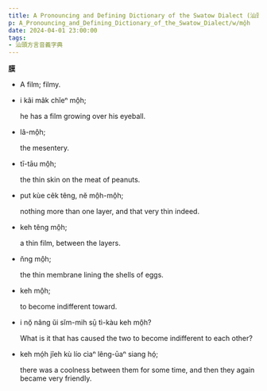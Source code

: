 ```yaml
---
title: A Pronouncing and Defining Dictionary of the Swatow Dialect (汕頭方言音義字典) / mô̤h
p: A_Pronouncing_and_Defining_Dictionary_of_the_Swatow_Dialect/w/mô̤h
date: 2024-04-01 23:00:00
tags: 
- 汕頭方言音義字典
---
```



**膜**
- A film; filmy.

- i kâi mâk chĭeⁿ mô̤h;

  he has a film growing over his eyeball.

- lâ-mô̤h;

  the mesentery.

- tī-tāu mô̤h;

  the thin skin on the meat of peanuts.

- put kùe cêk têng, nĕ mô̤h-mô̤h;

  nothing more than one layer, and that very thin indeed.

- keh têng mô̤h;

  a thin film, between the layers.

- n̆ng mô̤h;

  the thin membrane lining the shells of eggs.

- keh mô̤h;

  to become indifferent toward.

- i nŏ̤ nâng ŭi sĭm-mih sṳ̄ tì-kàu keh mô̤h?

  What is it that has caused the two to become indifferent to each other?

- keh mó̤h jîeh kù lío cìaⁿ lêng-ūaⁿ siang hó̤;

  there was a coolness between them for some time, and then they again became very friendly.